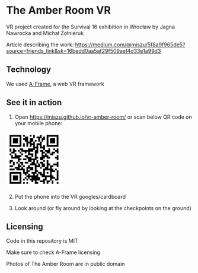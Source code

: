 # The Amber Room VR

VR project created for the Survival 16 exhibition in Wrocław by Jagna Nawrocka and Michał Żołnieruk

Article describing the work: https://medium.com/@miszu/5f8a9f965de5?source=friends_link&sk=16bedd0aa5af29f509aef4d33e1a99d3

## Technology

We used [A-Frame](https://github.com/aframevr/aframe), a web VR framework

## See it in action

1. Open https://miszu.github.io/vr-amber-room/ or scan below QR code on your mobile phone:

<img src="https://github.com/miszu/vr-amber-room/blob/master/qr.png?raw=true" width="150" height="150">

2. Put the phone into the VR googles/cardboard

3. Look around (or fly around by looking at the checkpoints on the ground)

## Licensing

Code in this repository is MIT

Make sure to check A-Frame licensing

Photos of The Amber Room are in public domain
